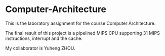 # Computer-Architecture
This is the laboratory assignment for the course Computer Architecture.

The final result of this project is a pipelined MIPS CPU supporting 31 MIPS instructions, interrupt and the cache. 

My collaborator is Yuheng ZHOU.

